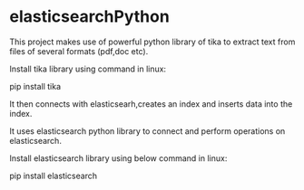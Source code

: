 # elasticsearchPython
This project makes use of powerful python library of tika to extract text from files of several formats (pdf,doc etc).

Install tika library using command in linux:

pip install tika

It then connects with elasticsearh,creates an index and inserts data into the index.

It uses elasticsearch python library to connect and perform operations on elasticsearch.

Install elasticsearch library using below command in linux:

pip install elasticsearch
